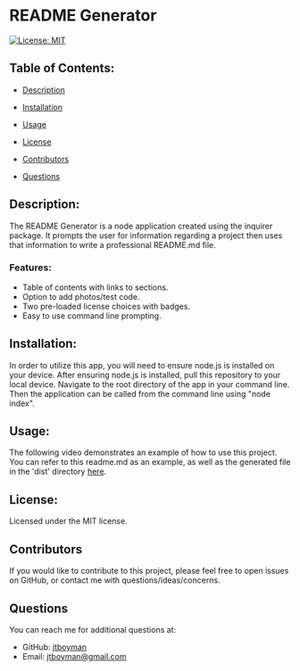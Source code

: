
  # README Generator
  [![License: MIT](https://img.shields.io/badge/License-MIT-yellow.svg)](https://opensource.org/licenses/MIT)

  ## Table of Contents:
  * [Description](#description)
  * [Installation](#installation)
  * [Usage](#usage)
  
 * [License](#license)
  * [Contributors](#contributors)
  * [Questions](#questions)
  
  ## Description:
  The README Generator is a node application created using the inquirer package. It prompts the user for information regarding a project then uses that information to write a professional README.md file.

   ### Features:
  * Table of contents with links to sections.
  * Option to add photos/test code.
  * Two pre-loaded license choices with badges.
  * Easy to use command line prompting.

  ## Installation:
  In order to utilize this app, you will need to ensure node.js is installed on your device. After ensuring node.js is installed, pull this repository to your local device. Navigate to the root directory of the app in your command line. Then the application can be called from the command line using "node index".

  ## Usage:
  The following video demonstrates an example of how to use this project. You can refer to this readme.md as an example, as well as the generated file in the 'dist' directory [here](dist\README.md).
  
 ## License:
  Licensed under the MIT license.

  ## Contributors
  If you would like to contribute to this project, please feel free to open issues on GitHub, or contact me with questions/ideas/concerns.

  ## Questions
  You can reach me for additional questions at:
  * GitHub: [jtboyman](https://github.com/jtboyman)
  * Email: jtboyman@gmail.com

